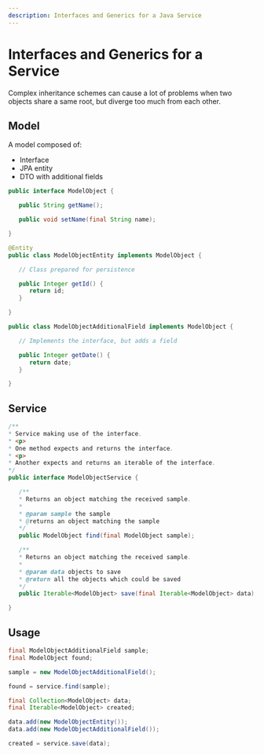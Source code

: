 ```yaml
---
description: Interfaces and Generics for a Java Service
---
```


# Interfaces and Generics for a Service

Complex inheritance schemes can cause a lot of problems when two objects share a same root, but diverge too much from each other.

## Model

A model composed of:

* Interface
* JPA entity
* DTO with additional fields

```java
public interface ModelObject {

   public String getName();

   public void setName(final String name);

}

@Entity
public class ModelObjectEntity implements ModelObject {

   // Class prepared for persistence

   public Integer getId() {
      return id;
   }

}

public class ModelObjectAdditionalField implements ModelObject {

   // Implements the interface, but adds a field

   public Integer getDate() {
      return date;
   }

}
```

## Service

```java
/**
* Service making use of the interface.
* <p>
* One method expects and returns the interface.
* <p>
* Another expects and returns an iterable of the interface.
*/
public interface ModelObjectService {

   /**
   * Returns an object matching the received sample.
   *
   * @param sample the sample
   * @returns an object matching the sample
   */
   public ModelObject find(final ModelObject sample);

   /**
   * Returns an object matching the received sample.
   *
   * @param data objects to save
   * @return all the objects which could be saved
   */
   public Iterable<ModelObject> save(final Iterable<ModelObject> data);

}
```

## Usage

```java
final ModelObjectAdditionalField sample;
final ModelObject found;

sample = new ModelObjectAdditionalField();

found = service.find(sample);
```

```java
final Collection<ModelObject> data;
final Iterable<ModelObject> created;

data.add(new ModelObjectEntity());
data.add(new ModelObjectAdditionalField());

created = service.save(data);
```



